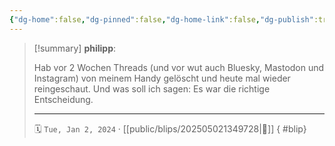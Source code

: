 ```yaml
---
{"dg-home":false,"dg-pinned":false,"dg-home-link":false,"dg-publish":true,"type":"blip","created-date":"2024-01-02T00:00:00","updated-date":"2025-05-02T13:55:22","disabled rules":["yaml-title","yaml-title-alias","file-name-heading"],"title":"philipp on Threads @ 2024-01-02","dg-path":"blips/202505021349728.md","permalink":"/blips/202505021349728/","dgPassFrontmatter":true}
---
```


> [!summary] **philipp**:
>
> Hab vor 2 Wochen Threads (und vor wut auch Bluesky, Mastodon und Instagram) von meinem Handy gelöscht und heute mal wieder reingeschaut. Und was soll ich sagen: Es war die richtige Entscheidung.
> - - -
>
> 🗓️ `Tue, Jan 2, 2024` · [[public/blips/202505021349728\|🔗]]
{ #blip}

